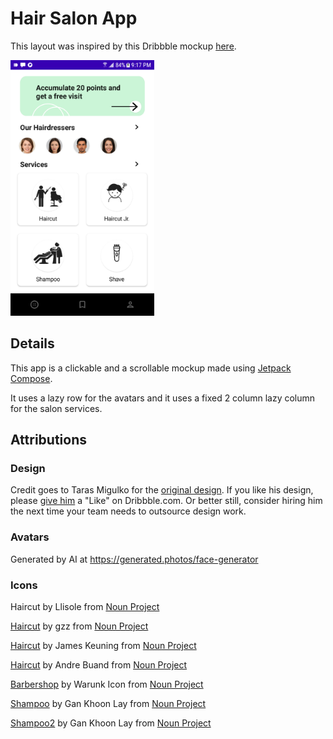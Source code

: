 # Hair Salon App

This layout was inspired by this Dribbble mockup [here](https://dribbble.com/shots/17982313-Good-beard-mobile-app). 

<img src="https://github.com/spike/spike/blob/main/salon_app.png" width="230"  title="Salon App"/>

## Details

This app is a clickable and a scrollable mockup made using [Jetpack Compose](https://developer.android.com/jetpack/compose). 

It uses a lazy row for the avatars and it uses a fixed 2 column lazy column for the salon services.

## Attributions

### Design

Credit goes to Taras Migulko for the [original design](https://dribbble.com/shots/17982313-Good-beard-mobile-app). If you like his design, please [give him](https://dribbble.com/shots/17982313-Good-beard-mobile-app) a "Like" on Dribbble.com. Or better still, consider hiring him the next time your team needs to outsource design work. 

### Avatars
Generated by AI at https://generated.photos/face-generator

### Icons
Haircut by Llisole from <a href="https://thenounproject.com/browse/icons/term/haircut/" target="_blank" title="Haircut Icons">Noun Project</a>

[Haircut](https://thenounproject.com/icon/haircut-111451/) by gzz from <a href="https://thenounproject.com/browse/icons/term/haircut/" target="_blank" title="Haircut Icons">Noun Project</a>

[Haircut](https://thenounproject.com/icon/haircut-9884/) by James Keuning from <a href="https://thenounproject.com/browse/icons/term/haircut/" target="_blank" title="Haircut Icons">Noun Project</a>

[Haircut](https://thenounproject.com/icon/haircut-2839195/) by Andre Buand from <a href="https://thenounproject.com/browse/icons/term/haircut/" target="_blank" title="Haircut Icons">Noun Project</a>

[Barbershop](https://thenounproject.com/icon/barbershop-4977124/) by Warunk Icon from <a href="https://thenounproject.com/browse/icons/term/barbershop/" target="_blank" title="barbershop Icons">Noun Project</a>

[Shampoo](https://thenounproject.com/icon/shampoo-660385/) by Gan Khoon Lay from <a href="https://thenounproject.com/browse/icons/term/shampoo/" target="_blank" title="shampoo Icons">Noun Project</a>

[Shampoo2](https://thenounproject.com/icon/shampoo-660384/) by Gan Khoon Lay from <a href="https://thenounproject.com/browse/icons/term/shampoo/" target="_blank" title="shampoo Icons">Noun Project</a>
